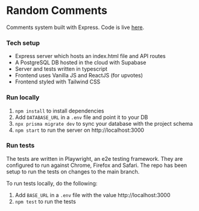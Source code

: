 # Random Comments

Comments system built with Express. Code is live [here](https://random-comments-k3usw.ondigitalocean.app/).

### Tech setup

- Express server which hosts an index.html file and API routes
- A PostgreSQL DB hosted in the cloud with Supabase
- Server and tests written in typescript
- Frontend uses Vanilla JS and ReactJS (for upvotes)
- Frontend styled with Tailwind CSS

### Run locally

1. `npm install` to install dependencies
2. Add `DATABASE_URL` in a `.env` file and point it to your DB
3. `npx prisma migrate dev` to sync your database with the project schema
4. `npm start` to run the server on http://localhost:3000

### Run tests

The tests are written in Playwright, an e2e testing framework. They are configured to run against Chrome, Firefox and Safari. The repo has been setup to run the tests on changes to the main branch.

To run tests locally, do the following:

1. Add `BASE_URL` in a `.env` file with the value http://localhost:3000
2. `npm test` to run the tests
